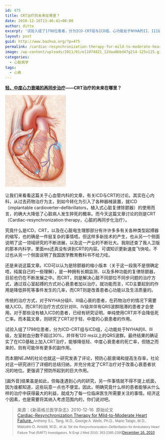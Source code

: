```yaml
---
id: 475
title: CRT治疗的未来在哪里？
date: 2010-12-16T13:46:41+00:00
author: ditto
excerpt: '试验入组了1798位患者，分为ICD-CRT组与ICD组，心功能处于NYHA的II、III级，左室射血分数不超过30%，并伴有120 ms以上的QRS波群。最终结果的确证实了在ICD基础上加入CRT治疗，能够降低轻、中度心衰患者的死亡率，但随之而来的，则有可能伴有更多的副作用。'
layout: post
guid: http://www.bazhua.org/?p=475
permalink: /cardiac-resynchronization-therapy-for-mild-to-moderate-heart-failure/
image: /wp-content/uploads/2011/01/e11074821_12daa0bbd47g214-125x125.gif
categories:
  - 心脏病学
tags:
  - 心衰
---
```

**<a href="http://www.nejm.org/doi/full/10.1056/NEJMoa1009540#Background=&t=articleDiscussion" target="_self">轻、中度心力衰竭的再同步治疗</a>——CRT治疗的未来在哪里？**

[<img class="size-full wp-image-476 alignright" src="/wp-content/uploads/2011/01/e11074821_12daa0bbd47g214.gif" alt="" width="198" height="299" />](http://www.heartandmetabolism.org/issues/HM39/HM39newtherape.asp)

[](http://www.heartandmetabolism.org/issues/HM39/HM39newtherape.asp)让我们来看看这篇关于心血管内科的文章，有关ICD与CRT的讨论。其实在心内科，从过去药物治疗为主，到如今转化为引入了各种器械装置，就ICD（implantable cardioverter–defibrillators，植入式心脏复律除颤器）的使用而言，的确大大降低了心脏病人发生猝死的概率。而今天这篇文章讨论的则是CRT（Cardiac-resynchronization therapy，心脏的再同步化治疗）。

究竟什么是ICD，CRT，以及在心脏电生理那部分有许许多多有关各种类型起搏器的缩写，也的确是一件挺复杂的事情唔。但这样多新技术的产生，也从另一个侧面说明了这一领域研究的不断进展，以及这一产业的不断壮大。我刚还查了我人卫版的那本内科学，里面ms还真没有讲到CRT的内容。可谓知识更新速度飞快哈，不过也从另一个侧面说明了我国医学教育教科书不给力哇。

还是来说这篇文章。ICD可以认为是除颤器的缩小版本（关于这一段我不是很确定唔，纯属自己的一些理解），是一种拥有长期监测、以及多种功能的复律除颤器，目前也仍在不断发展之中。而CRT，则是解决心脏不同部位不同步问题的治疗方式，通过双心室起搏的方式对心衰患者加以治疗。就功能而言，ICD主要起到的作用是降低猝死等事件发生的几率，而CRT则是改善患者心功能以及生活质量的。

传统的治疗方式，对于NYHA分级II、III级心衰的患者，在药物治疗的情况下需要植入ICD。而CRT的治疗方式仅针对III、IV级并伴有QRS波群阻滞的患者才会使用。对于那些没有植入ICD的患者，已经有研究证明，单纯使用CRT并不会降低死亡率。而本篇文章，则研究了CRT对于轻、中度的心衰患者的作用。

试验入组了1798位患者，分为ICD-CRT组与ICD组，心功能处于NYHA的II、III级，左室射血分数不超过30%，并伴有120 ms以上的QRS波群。最终结果的确证实了在ICD基础上加入CRT治疗，能够降低轻、中度心衰患者的死亡率，但随之而来的，则有可能伴有更多的副作用。

而本期NEJM的社论也就这一研究发表了评论，预防心脏衰竭和提高生存率，社论对这一研究进行了详细的总结归纳，并充分肯定了CRT治疗对于改善心衰患者状况的地位。更强调了预防所起到的巨大作用。

[画外音]结果虽是如此，但每逢遇到心内的研究，另一件事情就不得不提上纸面，因为谁都知道，这些玩意一点也不便宜。因此，明确究竟什么样的患者能够从什么样的治疗中获得最大的利益，就成为了每一位临床医生所需要关注的事情。经济这个因素，也是需要将其纳入考虑范围内的，你们说对吧。

> <div>
>   来源：《新英格兰医学杂志》2010-12-16  原始论文
> </div>
> 
> <div>
>   <a href="http://www.nejm.org/doi/full/10.1056/NEJMoa1009540#Background=&t=articleDiscussion" target="_self">Cardiac-Resynchronization Therapy for Mild-to-Moderate Heart Failure. </a><span style="font-family: arial, sans-serif;line-height: 18px;font-size: 12px;color: #666666">Anthony S.L. Tang, M.D., George A. Wells, Ph.D., Mario Talajic, M.D., Malcolm O. Arnold, M.D., et al. for <span class="NLM_on-behalf-of" style="font-weight: inherit;font-style: inherit;font-size: 11px;vertical-align: baseline;padding: 0px;margin: 0px;border: 0px initial initial">the Resynchronization–Defibrillation for Ambulatory Heart Failure Trial (RAFT) Investigators. </span></span><span style="font-family: arial, sans-serif;line-height: 18px;font-size: 12px;color: #666666"><span class="citation" style="font-weight: inherit;font-style: inherit;font-size: 11px;vertical-align: baseline;padding: 0px;margin: 0px;border: 0px initial initial">N Engl J Med 2010; 363:2385-2395</span><a href="http://www.nejm.org/toc/nejm/363/25/">December 16, 2010</a></span>
> </div>
